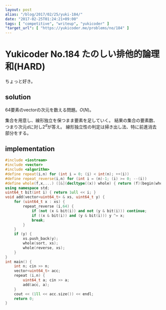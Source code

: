 ```yaml
---
layout: post
alias: "/blog/2017/02/25/yuki-184/"
date: "2017-02-25T01:24:21+09:00"
tags: [ "competitive", "writeup", "yukicoder" ]
"target_url": [ "https://yukicoder.me/problems/no/184" ]
---
```


# Yukicoder No.184 たのしい排他的論理和(HARD)

ちょっと好き。

## solution

$64$要素のvectorの次元を数える問題。$O(N)$。

集合を用意し、線形独立を保つまま要素を足していく。
結果の集合の要素数、つまり次元$d$に対し$2^d$が答え。
線形独立性の判定は掃き出し法、特に前進消去部分をする。

## implementation

``` c++
#include <iostream>
#include <vector>
#include <algorithm>
#define repeat(i,n) for (int i = 0; (i) < int(n); ++(i))
#define repeat_reverse(i,n) for (int i = (n)-1; (i) >= 0; --(i))
#define whole(f,x,...) ([&](decltype((x)) whole) { return (f)(begin(whole), end(whole), ## __VA_ARGS__); })(x)
using namespace std;
uint64_t bit(int i) { return 1ull << i; }
void add(vector<uint64_t> & xs, uint64_t y) {
    for (uint64_t x : xs) {
        repeat_reverse (i,64) {
            if (not (x & bit(i)) and not (y & bit(i))) continue;
            if ((x & bit(i)) and (y & bit(i))) y ^= x;
            break;
        }
    }
    if (y) {
        xs.push_back(y);
        whole(sort, xs);
        whole(reverse, xs);
    }
}
int main() {
    int n; cin >> n;
    vector<uint64_t> acc;
    repeat (i,n) {
        uint64_t a; cin >> a;
        add(acc, a);
    }
    cout << (1ll << acc.size()) << endl;
    return 0;
}
```
